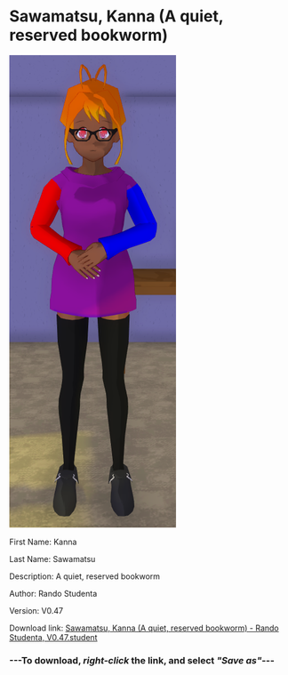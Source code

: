 # Sawamatsu, Kanna (A quiet, reserved bookworm)

<img src="https://raw.githubusercontent.com/Arbiter1223/Daigaku-Gurashi-Custom-Students/master/Students/Files/Sawamatsu%2C%20Kanna%20(A%20quiet%2C%20reserved%20bookworm).png" title="Sawamatsu, Kanna (A quiet, reserved bookworm) - Rando Studenta, V0.47">

First Name: Kanna

Last Name: Sawamatsu

Description: A quiet, reserved bookworm

Author: Rando Studenta

Version: V0.47

Download link: <a href="https://raw.githubusercontent.com/Arbiter1223/Daigaku-Gurashi-Custom-Students/master/Students/Files/Sawamatsu%2C%20Kanna%20(A%20quiet%2C%20reserved%20bookworm)%20-%20Rando%20Studenta%2C%20V0.47.student">Sawamatsu, Kanna (A quiet, reserved bookworm) - Rando Studenta, V0.47.student</a>

### ---**To download, _right-click_ the link, and select _"Save as"_**---
